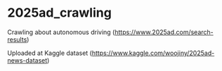 # 2025ad_crawling
Crawling about autonomous driving (https://www.2025ad.com/search-results)

Uploaded at Kaggle dataset (https://www.kaggle.com/woojiny/2025ad-news-dataset)
